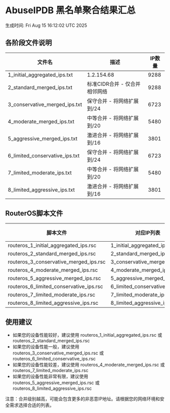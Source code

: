 # AbuseIPDB 黑名单聚合结果汇总
生成时间: Fri Aug 15 16:12:02 UTC 2025

## 各阶段文件说明

| 文件名 | 描述 | IP数量 |
|--------|------|--------|
| 1_initial_aggregated_ips.txt | 1.2.154.68 | 9288 |
| 2_standard_merged_ips.txt | 标准CIDR合并 - 仅合并相邻网络 | 9288 |
| 3_conservative_merged_ips.txt | 保守合并 - 将网络扩展到/24 | 6723 |
| 4_moderate_merged_ips.txt | 中等合并 - 将网络扩展到/20 | 5480 |
| 5_aggressive_merged_ips.txt | 激进合并 - 将网络扩展到/16 | 3801 |
| 6_limited_conservative_ips.txt | 保守合并 - 将网络扩展到/24 | 6723 |
| 7_limited_moderate_ips.txt | 中等合并 - 将网络扩展到/20 | 5480 |
| 8_limited_aggressive_ips.txt | 激进合并 - 将网络扩展到/16 | 3801 |

## RouterOS脚本文件

| 脚本文件 | 对应IP列表 | IP数量 |
|----------|------------|--------|
| routeros_1_initial_aggregated_ips.rsc | 1_initial_aggregated_ips.txt | 9288 |
| routeros_2_standard_merged_ips.rsc | 2_standard_merged_ips.txt | 9288 |
| routeros_3_conservative_merged_ips.rsc | 3_conservative_merged_ips.txt | 6723 |
| routeros_4_moderate_merged_ips.rsc | 4_moderate_merged_ips.txt | 5480 |
| routeros_5_aggressive_merged_ips.rsc | 5_aggressive_merged_ips.txt | 3801 |
| routeros_6_limited_conservative_ips.rsc | 6_limited_conservative_ips.txt | 6723 |
| routeros_7_limited_moderate_ips.rsc | 7_limited_moderate_ips.txt | 5480 |
| routeros_8_limited_aggressive_ips.rsc | 8_limited_aggressive_ips.txt | 3801 |

## 使用建议

- 如果您的设备性能较好，建议使用 routeros_1_initial_aggregated_ips.rsc 或 routeros_2_standard_merged_ips.rsc
- 如果您的设备性能一般，建议使用 routeros_3_conservative_merged_ips.rsc 或 routeros_6_limited_conservative_ips.rsc
- 如果您的设备性能较差，建议使用 routeros_4_moderate_merged_ips.rsc 或 routeros_7_limited_moderate_ips.rsc
- 如果您的设备性能非常有限，建议使用 routeros_5_aggressive_merged_ips.rsc 或 routeros_8_limited_aggressive_ips.rsc

注意：合并级别越高，可能会包含更多的非恶意IP地址。请根据您的网络环境和安全需求选择合适的列表。
